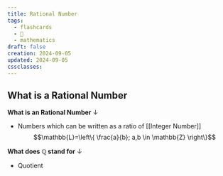 ```yaml
---
title: Rational Number
tags:
  - flashcards
  - 🌱
  - mathematics
draft: false
creation: 2024-09-05
updated: 2024-09-05
cssclasses: 
---
```

## What is a Rational Number

**What is an Rational Number**
↓
- Numbers which can be written as a ratio of [[Integer Number]]
$$\mathbb{L}=\left\{  \frac{a}{b}; a,b \in \mathbb{Z} \right\}$$
<!--SR:!2024-12-30,14,290-->

**What does $\mathbb{Q}$ stand for**
↓
- Quotient
<!--SR:!2024-12-30,14,290-->
